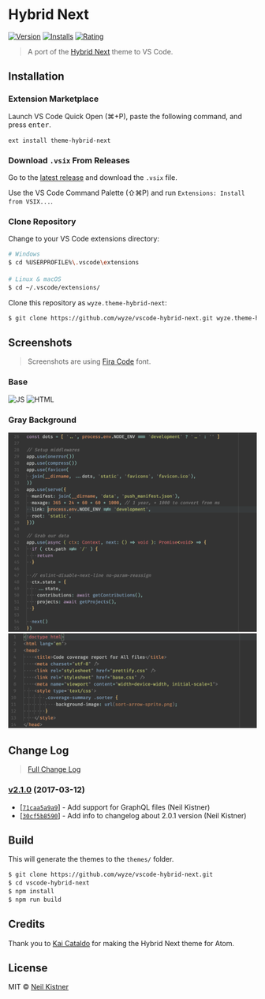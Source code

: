 # Hybrid Next

[![Version][version-image]][marketplace-url]
[![Installs][installs-image]][marketplace-url]
[![Rating][rating-image]][marketplace-url]

> A port of the [Hybrid Next](https://github.com/kaicataldo/hybrid-next-syntax) theme to VS Code.

## Installation

### Extension Marketplace

Launch VS Code Quick Open (⌘+P), paste the following command, and press <kbd>enter</kbd>.

`ext install theme-hybrid-next`

### Download `.vsix` From Releases

Go to the [latest release](https://github.com/wyze/vscode-hybrid-next/releases/latest) and download the `.vsix` file.

Use the VS Code Command Palette (⇧⌘P) and run `Extensions: Install from VSIX...`.

### Clone Repository

Change to your VS Code extensions directory:

```sh
# Windows
$ cd %USERPROFILE%\.vscode\extensions

# Linux & macOS
$ cd ~/.vscode/extensions/
```

Clone this repository as `wyze.theme-hybrid-next`:

```sh
$ git clone https://github.com/wyze/vscode-hybrid-next.git wyze.theme-hybrid-next
```

## Screenshots

> Screenshots are using [Fira Code](https://github.com/tonsky/FiraCode) font.

### Base

![JS](.github/media/js.png)
![HTML](.github/media/html.png)

### Gray Background

![Gray Background JS](.github/media/graybg-js.png)
![Gray Background HTML](.github/media/graybg-html.png)

## Change Log

> [Full Change Log](changelog.md)

### [v2.1.0](https://github.com/wyze/vscode-hybrid-next/releases/tag/v2.1.0) (2017-03-12)

* [[`71caa5a9a9`](https://github.com/wyze/vscode-hybrid-next/commit/71caa5a9a9)] - Add support for GraphQL files (Neil Kistner)
* [[`30cf5b8590`](https://github.com/wyze/vscode-hybrid-next/commit/30cf5b8590)] - Add info to changelog about 2.0.1 version (Neil Kistner)

## Build

This will generate the themes to the `themes/` folder.

```sh
$ git clone https://github.com/wyze/vscode-hybrid-next.git
$ cd vscode-hybrid-next
$ npm install
$ npm run build
```

## Credits

Thank you to [Kai Cataldo](//github.com/kaicataldo) for making the Hybrid Next theme for Atom.

## License

MIT © [Neil Kistner](https://neilkistner.com)

[version-image]: http://vsmarketplacebadge.apphb.com/version/wyze.theme-hybrid-next.svg
[installs-image]: http://vsmarketplacebadge.apphb.com/installs/wyze.theme-hybrid-next.svg
[rating-image]: http://vsmarketplacebadge.apphb.com/rating-short/wyze.theme-hybrid-next.svg

[marketplace-url]: https://vsm.li/wyze.theme-hybrid-next
